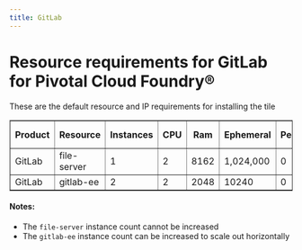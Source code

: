 ```yaml
---
title: GitLab
---
```


# Resource requirements for GitLab for Pivotal Cloud Foundry&reg;
These are the default resource and IP requirements for installing the tile
<table border="1" class="nice">
	<tr>
		<th>Product</th>
		<th>Resource</th>
		<th>Instances</th>
		<th>CPU</th>
		<th>Ram</th>
		<th>Ephemeral</th>
		<th>Persistent</th>
		<th>Static IP</th>
		<th>Dynamic IP</th>
	</tr>
	<tr>
 		<td>GitLab</td>
	 	<td>file-server</td>
	 	<td>1</td>
		<td>2</td>
	 	<td>8162</td>
		<td>1,024,000</td>
	 	<td>0</td>
	 	<td>1</td>
	 	<td>0</td>
 	</tr>
 	<tr>
 		<td>GitLab</td>
 		<td>gitlab-ee</td>
 		<td>2</td>
 		<td>2</td>
 		<td>2048</td>
 		<td>10240</td>
 		<td>0</td>
 		<td>1</td>
 		<td>0</td>
 	</tr>
</table>

#### Notes:
* The `file-server` instance count cannot be increased
* The `gitlab-ee` instance count can be increased to scale out horizontally
